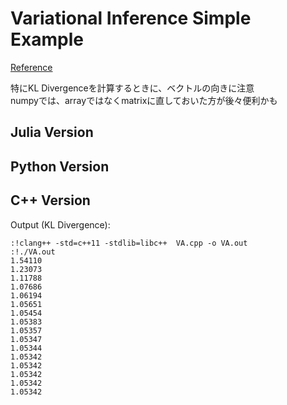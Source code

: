 # Variational Inference Simple Example
[Reference](http://machine-learning.hatenablog.com/entry/2016/01/31/172500)

特にKL Divergenceを計算するときに、ベクトルの向きに注意  
numpyでは、arrayではなくmatrixに直しておいた方が後々便利かも

## Julia Version

## Python Version

## C++ Version
Output (KL Divergence):
```terminal
:!clang++ -std=c++11 -stdlib=libc++  VA.cpp -o VA.out
:!./VA.out
1.54110
1.23073
1.11788
1.07686
1.06194
1.05651
1.05454
1.05383
1.05357
1.05347
1.05344
1.05342
1.05342
1.05342
1.05342
1.05342
```
